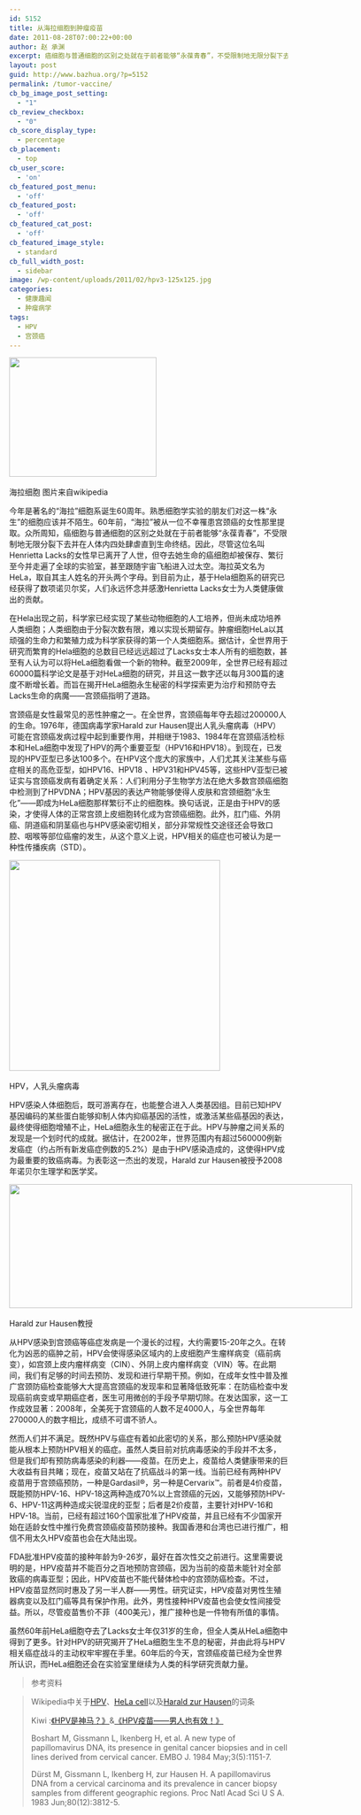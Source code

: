 ```yaml
---
id: 5152
title: 从海拉细胞到肿瘤疫苗
date: 2011-08-28T07:00:22+00:00
author: 赵 承渊
excerpt: 癌细胞与普通细胞的区别之处就在于前者能够“永葆青春”，不受限制地无限分裂下去并在人体内四处肆虐直到生命终结。一位名叫Henrietta Lacks的女性虽早已因宫颈癌离开了人世，但夺去她生命的癌细胞却被保存、繁衍至今并走遍了全球的实验室，甚至跟随宇宙飞船进入过太空。
layout: post
guid: http://www.bazhua.org/?p=5152
permalink: /tumor-vaccine/
cb_bg_image_post_setting:
  - "1"
cb_review_checkbox:
  - "0"
cb_score_display_type:
  - percentage
cb_placement:
  - top
cb_user_score:
  - 'on'
cb_featured_post_menu:
  - 'off'
cb_featured_post:
  - 'off'
cb_featured_cat_post:
  - 'off'
cb_featured_image_style:
  - standard
cb_full_width_post:
  - sidebar
image: /wp-content/uploads/2011/02/hpv3-125x125.jpg
categories:
  - 健康趣闻
  - 肿瘤病学
tags:
  - HPV
  - 宫颈癌
---
```

<div id="attachment_6827" style="width: 276px" class="wp-caption alignleft">
  <a href="http://en.wikipedia.org/wiki/File:Hela_Cells_Image_3709-PH.jpg"><img class="size-full wp-image-6827" title="739px-Hela_Cells_Image_3709-PH" src="/wp-content/uploads/2011/05/739px-Hela_Cells_Image_3709-PH.jpg" alt="" width="266" height="216" srcset="/wp-content/uploads/2011/05/739px-Hela_Cells_Image_3709-PH.jpg 739w, /wp-content/uploads/2011/05/739px-Hela_Cells_Image_3709-PH-150x121.jpg 150w, /wp-content/uploads/2011/05/739px-Hela_Cells_Image_3709-PH-300x243.jpg 300w" sizes="(max-width: 266px) 100vw, 266px" /></a>
  
  <p class="wp-caption-text">
    海拉细胞 图片来自wikipedia
  </p>
</div>

今年是著名的“海拉”细胞系诞生60周年。熟悉细胞学实验的朋友们对这一株“永生”的细胞应该并不陌生。60年前，“海拉”被从一位不幸罹患宫颈癌的女性那里提取。众所周知，癌细胞与普通细胞的区别之处就在于前者能够“永葆青春”，不受限制地无限分裂下去并在人体内四处肆虐直到生命终结。因此，尽管这位名叫Henrietta Lacks的女性早已离开了人世，但夺去她生命的癌细胞却被保存、繁衍至今并走遍了全球的实验室，甚至跟随宇宙飞船进入过太空。海拉英文名为HeLa，取自其主人姓名的开头两个字母。到目前为止，基于Hela细胞系的研究已经获得了数项诺贝尔奖，人们永远怀念并感激Henrietta Lacks女士为人类健康做出的贡献。

在Hela出现之前，科学家已经实现了某些动物细胞的人工培养，但尚未成功培养人类细胞；人类细胞由于分裂次数有限，难以实现长期留存。肿瘤细胞HeLa以其顽强的生命力和繁殖力成为科学家获得的第一个人类细胞系。据估计，全世界用于研究而繁育的Hela细胞的总数目已经远远超过了Lacks女士本人所有的细胞数，甚至有人认为可以将HeLa细胞看做一个新的物种。截至2009年，全世界已经有超过60000篇科学论文是基于对HeLa细胞的研究，并且这一数字还以每月300篇的速度不断增长着。而旨在揭开HeLa细胞永生秘密的科学探索更为治疗和预防夺去Lacks生命的病魔——宫颈癌指明了道路。

宫颈癌是女性最常见的恶性肿瘤之一。在全世界，宫颈癌每年夺去超过200000人的生命。1976年，德国病毒学家Harald zur Hausen提出人乳头瘤病毒（HPV）可能在宫颈癌发病过程中起到重要作用，并相继于1983、1984年在宫颈癌活检标本和HeLa细胞中发现了HPV的两个重要亚型（HPV16和HPV18）。到现在，已发现的HPV亚型已多达100多个。在HPV这个庞大的家族中，人们尤其关注某些与癌症相关的高危亚型，如HPV16、HPV18 、HPV31和HPV45等，这些HPV亚型已被证实与宫颈癌发病有着确定关系：人们利用分子生物学方法在绝大多数宫颈癌细胞中检测到了HPVDNA；HPV基因的表达产物能够使得人皮肤和宫颈细胞“永生化”——即成为HeLa细胞那样繁衍不止的细胞株。换句话说，正是由于HPV的感染，才使得人体的正常宫颈上皮细胞转化成为宫颈癌细胞。此外，肛门癌、外阴癌、阴道癌和阴茎癌也与HPV感染密切相关，部分非常规性交途径还会导致口腔、咽喉等部位癌瘤的发生，从这个意义上说，HPV相关的癌症也可被认为是一种性传播疾病（STD）。

<div id="attachment_1599" style="width: 391px" class="wp-caption alignnone">
  <a href="/wp-content/uploads/2011/02/hpv3.jpg"><img class="size-full wp-image-1599" title="hpv3" src="/wp-content/uploads/2011/02/hpv3.jpg" alt="" width="381" height="381" srcset="/wp-content/uploads/2011/02/hpv3.jpg 381w, /wp-content/uploads/2011/02/hpv3-150x150.jpg 150w, /wp-content/uploads/2011/02/hpv3-300x300.jpg 300w, /wp-content/uploads/2011/02/hpv3-125x125.jpg 125w" sizes="(max-width: 381px) 100vw, 381px" /></a>
  
  <p class="wp-caption-text">
    HPV，人乳头瘤病毒
  </p>
</div>

HPV感染人体细胞后，既可游离存在，也能整合进入人类基因组。目前已知HPV基因编码的某些蛋白能够抑制人体内抑癌基因的活性，或激活某些癌基因的表达，最终使得细胞增殖不止，HeLa细胞永生的秘密正在于此。HPV与肿瘤之间关系的发现是一个划时代的成就。据估计，在2002年，世界范围内有超过560000例新发癌症（约占所有新发癌症例数的5.2%）是由于HPV感染造成的，这使得HPV成为最重要的致癌病毒。为表彰这一杰出的发现，Harald zur Hausen被授予2008年诺贝尔生理学和医学奖。

<div id="attachment_1737" style="width: 630px" class="wp-caption alignnone">
  <a href="/wp-content/uploads/2011/02/Harald-zur-Hausen.jpg"><img class="size-large wp-image-1737" title="Harald zur Hausen教授" src="/wp-content/uploads/2011/02/Harald-zur-Hausen-1024x370.jpg" alt="" width="620" height="224" srcset="/wp-content/uploads/2011/02/Harald-zur-Hausen-1024x370.jpg 1024w, /wp-content/uploads/2011/02/Harald-zur-Hausen-150x54.jpg 150w, /wp-content/uploads/2011/02/Harald-zur-Hausen-300x108.jpg 300w, /wp-content/uploads/2011/02/Harald-zur-Hausen.jpg 1476w" sizes="(max-width: 620px) 100vw, 620px" /></a>
  
  <p class="wp-caption-text">
    Harald zur Hausen教授
  </p>
</div>

从HPV感染到宫颈癌等癌症发病是一个漫长的过程，大约需要15-20年之久。在转化为凶恶的癌肿之前，HPV会使得感染区域内的上皮细胞产生瘤样病变（癌前病变），如宫颈上皮内瘤样病变（CIN）、外阴上皮内瘤样病变（VIN）等。在此期间，我们有足够的时间去预防、发现和进行早期干预。例如，在成年女性中普及推广宫颈防癌检查能够大大提高宫颈癌的发现率和显著降低致死率：在防癌检查中发现癌前病变或早期癌症者，医生可用微创的手段予早期切除。在发达国家，这一工作成效显著：2008年，全美死于宫颈癌的人数不足4000人，与全世界每年270000人的数字相比，成绩不可谓不骄人。

然而人们并不满足。既然HPV与癌症有着如此密切的关系，那么预防HPV感染就能从根本上预防HPV相关的癌症。虽然人类目前对抗病毒感染的手段并不太多，但是我们却有预防病毒感染的利器——疫苗。在历史上，疫苗给人类健康带来的巨大收益有目共睹；现在，疫苗又站在了抗癌战斗的第一线。当前已经有两种HPV疫苗用于宫颈癌预防，一种是Gardasil®，另一种是Cervarix&#x2122;。前者是4价疫苗，既能预防HPV-16、HPV-18这两种造成70%以上宫颈癌的元凶，又能够预防HPV-6、HPV-11这两种造成尖锐湿疣的亚型；后者是2价疫苗，主要针对HPV-16和HPV-18。当前，已经有超过160个国家批准了HPV疫苗，并且已经有不少国家开始在适龄女性中推行免费宫颈癌疫苗预防接种。我国香港和台湾也已进行推广，相信不用太久HPV疫苗也会在大陆出现。

FDA批准HPV疫苗的接种年龄为9-26岁，最好在首次性交之前进行。这里需要说明的是，HPV疫苗并不能百分之百地预防宫颈癌，因为当前的疫苗未能针对全部致癌的病毒亚型；因此，HPV疫苗也不能代替体检中的宫颈防癌检查。不过，HPV疫苗显然同时惠及了另一半人群——男性。研究证实，HPV疫苗对男性生殖器病变以及肛门癌等具有保护作用。此外，男性接种HPV疫苗也会使女性间接受益。所以，尽管疫苗售价不菲（400美元），推广接种也是一件物有所值的事情。

虽然60年前HeLa细胞夺去了Lacks女士年仅31岁的生命，但全人类从HeLa细胞中得到了更多。针对HPV的研究揭开了HeLa细胞生生不息的秘密，并由此将与HPV相关癌症战斗的主动权牢牢握在手里。60年后的今天，宫颈癌疫苗已经为全世界所认识，而HeLa细胞还会在实验室里继续为人类的科学研究贡献力量。

> 参考资料
  
> Wikipedia中关于[HPV](http://en.wikipedia.org/wiki/HPV)、[HeLa cell](http://en.wikipedia.org/wiki/HeLa_cell)以及[Harald zur Hausen](http://en.wikipedia.org/wiki/Harald_zur_Hausen)的词条
> 
> Kiwi :[《HPV是神马？》](http://www.bazhua.org/2011/02/hpv.html)&[《HPV疫苗——男人也有效！》](http://www.bazhua.org/2011/02/hpv-vaccine-man.html)
> 
> Boshart M, Gissmann L, Ikenberg H, et al. A new type of papillomavirus DNA, its presence in genital cancer biopsies and in cell lines derived from cervical cancer. EMBO J. 1984 May;3(5):1151-7.
> 
> Dürst M, Gissmann L, Ikenberg H, zur Hausen H. A papillomavirus DNA from a cervical carcinoma and its prevalence in cancer biopsy samples from different geographic regions. Proc Natl Acad Sci U S A. 1983 Jun;80(12):3812-5.
